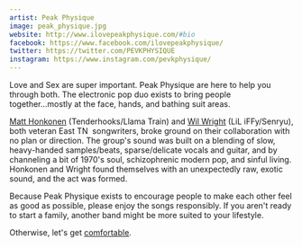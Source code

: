 ```yaml
---
artist: Peak Physique
image: peak_physique.jpg
website: http://www.ilovepeakphysique.com/#bio
facebook: https://www.facebook.com/ilovepeakphysique/
twitter: https://twitter.com/PEVKPHYSIQUE
instagram: https://www.instagram.com/pevkphysique/
---
```



Love and Sex are super important. Peak Physique are here to help you through both. The electronic pop duo exists to bring people together...mostly at the face, hands, and bathing suit areas.

[Matt Honkonen](http://www.matthonkonen.org/) (Tenderhooks/Llama Train) and [Wil Wright](https://wandcore.bandcamp.com/) (LiL iFFy/Senryu), both veteran East TN  songwriters, broke ground on their collaboration with no plan or direction. The group's sound was built on a blending of slow, heavy-handed samples/beats, sparse/delicate vocals and guitar, and by channeling a bit of 1970's soul, schizophrenic modern pop, and sinful living. Honkonen and Wright found themselves with an unexpectedly raw, exotic sound, and the act was formed.

Because Peak Physique exists to encourage people to make each other feel as good as possible, please enjoy the songs responsibly. If you aren't ready to start a family, another band might be more suited to your lifestyle.

Otherwise, let's get [comfortable](https://www.youtube.com/watch?v=OG2eGVt6v2o).
